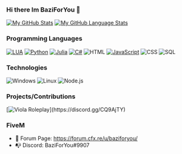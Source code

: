 ### Hi there Im BaziForYou 👋

[![My GitHub Stats](https://github-readme-stats.vercel.app/api/?username=BaziForYou&count_private=true&theme=tokyonight&show_icons=true )](https://github.com/BaziForYou)
[![My GitHub Language Stats](https://github-readme-stats.vercel.app/api/top-langs/?username=BaziForYou&langs_count=5&theme=tokyonight&layout=compact)](https://github.com/BaziForYou)

### Programming Languages

[![LUA](https://img.shields.io/badge/-Lua-000?&logo=lua&logoColor=2C2D72)](https://www.lua.org/docs.html)
[![Python](https://img.shields.io/badge/-Python-000?&logo=python&logoColor=f2c6402)](https://docs.python.org/3/)
[![Julia](https://img.shields.io/badge/-Julia-000?&logo=julia&logoColor=379244)](https://docs.julialang.org)
[![C#](https://img.shields.io/badge/-C%23-000?&logo=csharp&logoColor=934b8e)](https://docs.microsoft.com/en-us/dotnet/csharp/)
![HTML](https://img.shields.io/badge/-HTML-000?&logo=html5)
[![JavaScript](https://img.shields.io/badge/-JavaScript-000?&logo=JavaScript&logoColor=ddc508)](https://github.com/visibait?tab=repositories&q=&type=&language=javascript)
![CSS](https://img.shields.io/badge/-CSS-000?&logo=css3&logoColor=007ACC)
![SQL](https://img.shields.io/badge/-SQL-000?&logo=MySQL&logoColor=4479A1)

### Technologies

![Windows](https://img.shields.io/badge/-Windows-000?&logo=windows&logoColor=0052CC)
![Linux](https://img.shields.io/badge/-Linux-000?&logo=Linux&logoColor=FCC624)
![Node.js](https://img.shields.io/badge/-Node.js-000?&logo=node.js)

### Projects/Contributions 

[![Viola Roleplay](https://img.shields.io/badge/-%E2%9D%A4%EF%B8%8F%20Viola%20Roleplay-000?)](https://discord.gg/CQ9AjTY)

### FiveM

- 🤩 Forum Page: https://forum.cfx.re/u/baziforyou/
- 📭 Discord: BaziForYou#9907

